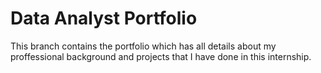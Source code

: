 # Data Analyst Portfolio

This branch contains the portfolio which has all details about my proffessional background and projects that I have done in this internship.
